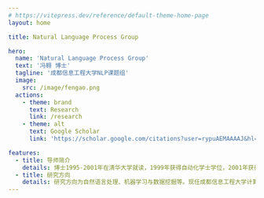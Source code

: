 ```yaml
---
# https://vitepress.dev/reference/default-theme-home-page
layout: home

title: Natural Language Process Group

hero:
  name: 'Natural Language Process Group'
  text: '冯翱 博士'
  tagline: '成都信息工程大学NLP课题组'
  image:
    src: /image/fengao.png
  actions:
    - theme: brand
      text: Research
      link: /research
    - theme: alt
      text: Google Scholar
      link: 'https://scholar.google.com/citations?user=rypuAEMAAAAJ&hl=zh-CN'

features:
  - title: 导师简介
    details: 博士1995-2001年在清华大学就读，1999年获得自动化学士学位，2001年获得模式识别与智能系统硕士学位。2001-2008年在美国马萨诸塞大学阿姆斯特分校（University of Massachusetts Amherst）计算机系就读，从事信息检索模型、话题识别与跟踪（Topic Detection and Tracking）等领域研究，获得计算机科学硕士和博士学位。他博士毕业后先后在美国亚马逊和联想成都研究院任职，主要工作是数据挖掘领域的学术研究和应用开发工作。2015年加入成都信息工程大学，主要进行机器学习、自然语言处理等方面的研究。联系邮箱：fengao@cuit.edu.cn。
  - title: 研究方向
    details: 研究方向为自然语言处理、机器学习与数据挖掘等。现任成都信息工程大学计算机学院教师，曾任计算机学院副院长、美国亚马逊（Amazon.com）软件开发工程师和联想成都研究院资深研究员。四川省学术技术带头人后备人选，成都市特聘专家，四川省高校科研创新团队负责人。他具有丰富的学术研究和工程实践经验，在美国学习期间与同事合作开创了一个新的研究领域（Incident Threading），代表论文单篇被引超过300次；在亚马逊和联想工作期间，主持和参与多个重大项目，部分项目年增营收千万元以上；获得9项中国发明专利，并于2012年入选成都市高层次创新创业人才计划（创新长期计划），2018年成为四川省学术技术带头人后备人选。
---
```

